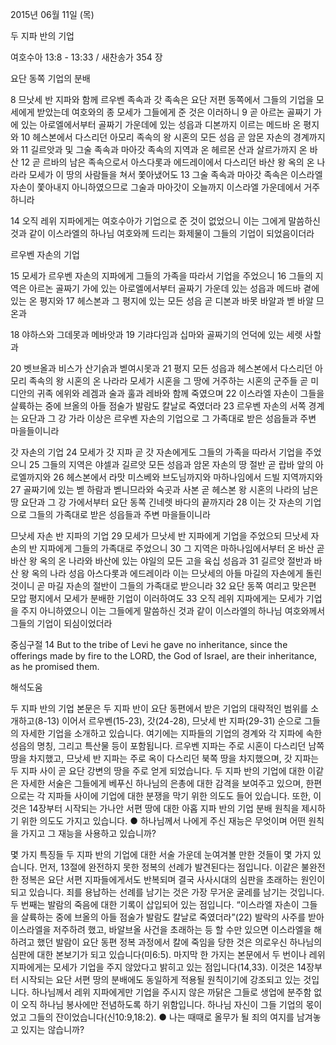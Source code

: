 2015년 06월 11일 (목)

두 지파 반의 기업



여호수아 13:8 - 13:33 / 새찬송가 354 장


요단 동쪽 기업의 분배

8 므낫세 반 지파와 함께 르우벤 족속과 갓 족속은 요단 저편 동쪽에서 그들의 기업을 모세에게 받았는데 여호와의 종 모세가 그들에게 준 것은 이러하니 9 곧 아르논 골짜기 가에 있는 아로엘에서부터 골짜기 가운데에 있는 성읍과 디본까지 이르는 메드바 온 평지와 10 헤스본에서 다스리던 아모리 족속의 왕 시혼의 모든 성읍 곧 암몬 자손의 경계까지와 11 길르앗과 및 그술 족속과 마아갓 족속의 지역과 온 헤르몬 산과 살르가까지 온 바산 12 곧 르바의 남은 족속으로서 아스다롯과 에드레이에서 다스리던 바산 왕 옥의 온 나라라 모세가 이 땅의 사람들을 쳐서 쫓아냈어도 13 그술 족속과 마아갓 족속은 이스라엘 자손이 쫓아내지 아니하였으므로 그술과 마아갓이 오늘까지 이스라엘 가운데에서 거주하니라 

14 오직 레위 지파에게는 여호수아가 기업으로 준 것이 없었으니 이는 그에게 말씀하신 것과 같이 이스라엘의 하나님 여호와께 드리는 화제물이 그들의 기업이 되었음이더라 


르우벤 자손의 기업

15 모세가 르우벤 자손의 지파에게 그들의 가족을 따라서 기업을 주었으니 16 그들의 지역은 아르논 골짜기 가에 있는 아로엘에서부터 골짜기 가운데 있는 성읍과 메드바 곁에 있는 온 평지와 17 헤스본과 그 평지에 있는 모든 성읍 곧 디본과 바못 바알과 벧 바알 므온과 

18 야하스와 그데못과 메바앗과 19 기랴다임과 십마와 골짜기의 언덕에 있는 세렛 사할과 

20 벳브올과 비스가 산기슭과 벧여시못과 21 평지 모든 성읍과 헤스본에서 다스리던 아모리 족속의 왕 시혼의 온 나라라 모세가 시혼을 그 땅에 거주하는 시혼의 군주들 곧 미디안의 귀족 에위와 레겜과 술과 훌과 레바와 함께 죽였으며 22 이스라엘 자손이 그들을 살륙하는 중에 브올의 아들 점술가 발람도 칼날로 죽였더라 23 르우벤 자손의 서쪽 경계는 요단과 그 강 가라 이상은 르우벤 자손의 기업으로 그 가족대로 받은 성읍들과 주변 마을들이니라 


갓 자손의 기업
24 모세가 갓 지파 곧 갓 자손에게도 그들의 가족을 따라서 기업을 주었으니 25 그들의 지역은 야셀과 길르앗 모든 성읍과 암몬 자손의 땅 절반 곧 랍바 앞의 아로엘까지와 26 헤스본에서 라맛 미스베와 브도님까지와 마하나임에서 드빌 지역까지와 27 골짜기에 있는 벧 하람과 벧니므라와 숙곳과 사본 곧 헤스본 왕 시혼의 나라의 남은 땅 요단과 그 강 가에서부터 요단 동쪽 긴네렛 바다의 끝까지라 28 이는 갓 자손의 기업으로 그들의 가족대로 받은 성읍들과 주변 마을들이니라 



므낫세 자손 반 지파의 기업
29 모세가 므낫세 반 지파에게 기업을 주었으되 므낫세 자손의 반 지파에게 그들의 가족대로 주었으니 30 그 지역은 마하나임에서부터 온 바산 곧 바산 왕 옥의 온 나라와 바산에 있는 야일의 모든 고을 육십 성읍과 31 길르앗 절반과 바산 왕 옥의 나라 성읍 아스다롯과 에드레이라 이는 므낫세의 아들 마길의 자손에게 돌린 것이니 곧 마길 자손의 절반이 그들의 가족대로 받으니라 32 요단 동쪽 여리고 맞은편 모압 평지에서 모세가 분배한 기업이 이러하여도 
33 오직 레위 지파에게는 모세가 기업을 주지 아니하였으니 이는 그들에게 말씀하신 것과 같이 이스라엘의 하나님 여호와께서 그들의 기업이 되심이었더라

중심구절 14  But to the tribe of Levi he gave no inheritance, since the offerings made by fire to the LORD, the God of Israel, are their inheritance, as he promised them.

해석도움





두 지파 반의 기업
본문은 두 지파 반이 요단 동편에서 받은 기업의 대략적인 범위를 소개하고(8-13) 이어서 르우벤(15-23), 갓(24-28), 므낫세 반 지파(29-31) 순으로 그들의 자세한 기업을 소개하고 있습니다. 여기에는 지파들의 기업의 경계와 각 지파에 속한 성읍의 명칭, 그리고 특산물 등이 포함됩니다. 르우벤 지파는 주로 시혼이 다스리던 남쪽 땅을 차지했고, 므낫세 반 지파는 주로 옥이 다스리던 북쪽 땅을 차지했으며, 갓 지파는 두 지파 사이 곧 요단 강변의 땅을 주로 얻게 되었습니다. 두 지파 반의 기업에 대한 이같은 자세한 서술은 그들에게 베푸신 하나님의 은총에 대한 감격을 보여주고 있으며, 한편으로는 각 지파들 사이에 기업에 대한 분쟁을 막기 위한 의도도 들어 있습니다. 또한, 이것은 14장부터 시작되는 가나안 서편 땅에 대한 아홉 지파 반의 기업 분배 원칙을 제시하기 위한 의도도 가지고 있습니다.
●  하나님께서 나에게 주신 재능은 무엇이며 어떤 원칙을 가지고 그 재능을 사용하고 있습니까?


몇 가지 특징들
두 지파 반의 기업에 대한 서술 가운데 눈여겨볼 만한 것들이 몇 가지 있습니다. 먼저, 13절에 완전하지 못한 정복의 선례가 발견된다는 점입니다. 이같은 불완전한 정복은 요단 서편 지파들에게서도 반복되며 결국 사사시대의 심판을 초래하는 원인이 되고 있습니다. 죄를 용납하는 선례를 남기는 것은 가장 무거운 굴레를 남기는 것입니다. 두 번째는 발람의 죽음에 대한 기록이 삽입되어 있는 점입니다. “이스라엘 자손이 그들을 살륙하는 중에 브올의 아들 점술가 발람도 칼날로 죽였더라”(22) 발락의 사주를 받아 이스라엘을 저주하려 했고, 바알브올 사건을 초래하는 등 할 수만 있으면 이스라엘을 해하려고 했던 발람이 요단 동편 정복 과정에서 칼에 죽임을 당한 것은 의로우신 하나님의 심판에 대한 본보기가 되고 있습니다(미6:5). 마지막 한 가지는 본문에서 두 번이나 레위 지파에게는 모세가 기업을 주지 않았다고 밝히고 있는 점입니다(14,33). 이것은 14장부터 시작되는 요단 서편 땅의 분배에도 동일하게 적용될 원칙이기에 강조되고 있는 것입니다. 하나님께서 레위 지파에게만 기업을 주시지 않은 까닭은 그들로 생업에 분주함 없이 오직 하나님 봉사에만 전념하도록 하기 위함입니다. 하나님 자신이 그들 기업의 몫이었고 그들의 잔이었습니다(신10:9,18:2).
●  나는 때때로 올무가 될 죄의 여지를 남겨놓고 있지는 않습니까?